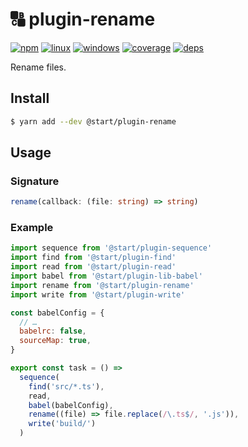# 🔠 plugin-rename

[![npm](https://img.shields.io/npm/v/@start/plugin-rename.svg?style=flat-square)](https://www.npmjs.com/package/@start/plugin-rename) [![linux](https://img.shields.io/travis/deepsweet/start/master.svg?label=linux&style=flat-square)](https://travis-ci.org/deepsweet/start) [![windows](https://img.shields.io/appveyor/ci/deepsweet/start/master.svg?label=windows&style=flat-square)](https://ci.appveyor.com/project/deepsweet/start) [![coverage](https://img.shields.io/codecov/c/github/deepsweet/start/master.svg?style=flat-square)](https://codecov.io/github/deepsweet/start) [![deps](https://david-dm.org/deepsweet/start.svg?path=packages/plugin-rename&style=flat-square)](https://david-dm.org/deepsweet/start?path=packages/plugin-rename)

Rename files.

## Install

```sh
$ yarn add --dev @start/plugin-rename
```

## Usage

### Signature

```ts
rename(callback: (file: string) => string)
```

### Example

```js
import sequence from '@start/plugin-sequence'
import find from '@start/plugin-find'
import read from '@start/plugin-read'
import babel from '@start/plugin-lib-babel'
import rename from '@start/plugin-rename'
import write from '@start/plugin-write'

const babelConfig = {
  // …
  babelrc: false,
  sourceMap: true,
}

export const task = () =>
  sequence(
    find('src/*.ts'),
    read,
    babel(babelConfig),
    rename((file) => file.replace(/\.ts$/, '.js')),
    write('build/')
  )
```
